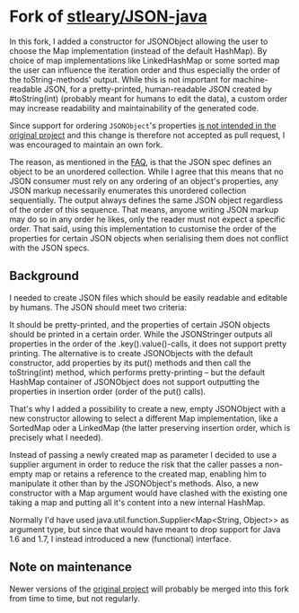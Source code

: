# Fork of [stleary/JSON-java](https://github.com/stleary/JSON-java)

In this fork, I added a constructor for JSONObject allowing the user to choose the Map implementation (instead of the default HashMap).
By choice of map implementations like LinkedHashMap or some sorted map the user can influence the iteration order and thus especially the order of the toString-methods' output. While this is not important for machine-readable JSON, for a pretty-printed, human-readable JSON created by #toString(int) (probably meant for humans to edit the data), a custom order may increase readability and maintainability of the generated code.

Since support for ordering `JSONObject`'s properties [is not intended in the original project](https://github.com/stleary/JSON-java/wiki/FAQ#why-isnt-ordering-allowed-in-jsonobjects) and this change is therefore not accepted as pull request, I was encouraged to maintain an own fork. 

The reason, as mentioned in the [FAQ](https://github.com/stleary/JSON-java/wiki/FAQ#why-isnt-ordering-allowed-in-jsonobjects), is that the JSON spec defines an object to be an unordered collection. While I agree that this means that no JSON consumer must rely on any ordering of an object's properties, any JSON markup necessarily enumerates this unordered collection sequentially. The output always defines the same JSON object regardless of the order of this sequence. That means, anyone writing JSON markup may do so in any order he likes, only the reader must not expect a specific order. That said, using this implementation to customise the order of the properties for certain JSON objects when serialising them does not conflict with the JSON specs.

## Background

I needed to create JSON files which should be easily readable and editable by humans. The JSON should meet two criteria:

It should be pretty-printed, and
the properties of certain JSON objects should be printed in a certain order.
While the JSONStringer outputs all properties in the order of the .key().value()-calls, it does not support pretty printing. The alternative is to create JSONObjects with the default constructor, add properties by its put() methods and then call the toString(int) method, which performs pretty-printing – but the default HashMap container of JSONObject does not support outputting the properties in insertion order (order of the put() calls).

That's why I added a possibility to create a new, empty JSONObject with a new constructor allowing to select a different Map implementation, like a SortedMap oder a LinkedMap (the latter preserving insertion order, which is precisely what I needed).

Instead of passing a newly created map as parameter I decided to use a supplier argument in order to reduce the risk that the caller passes a non-empty map or retains a reference to the created map, enabling him to manipulate it other than by the JSONObject's methods. Also, a new constructor with a Map argument would have clashed with the existing one taking a map and putting all it's content into a new internal HashMap.

Normally I'd have used java.util.function.Supplier<Map<String, Object>> as argument type, but since that would have meant to drop support for Java 1.6 and 1.7, I instead introduced a new (functional) interface.

## Note on maintenance

Newer versions of the [original project](https://github.com/stleary/JSON-java) will probably be merged into this fork from time to time, but not regularly.

